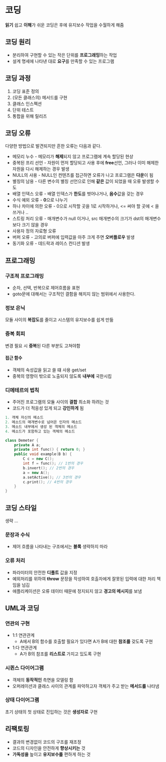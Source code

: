 # 코딩

**읽기** 쉽고 **이해**가 쉬운 코딩은 후에 유지보수 작업을 수월하게 해줌

## 코딩 원리

- 분리하여 구현할 수 있는 작은 단위를 **프로그래밍**하는 작업
- 설계 명세에 나타낸 대로 **요구**를 만족할 수 있는 프로그램

## 코딩 과정

1. 코딩 표준 정의
2. (모든 클래스의) 메서드를 구현
3. 클래스 인스펙션
4. 단위 테스트
5. 통합을 위해 릴리즈

## 코딩 오류

다양한 방법으로 발견되지만 흔한 오류는 다음과 같다.

- 메모리 누수 - 메모리가 **해제**되지 않고 프로그램에 계속 할당된 현상
- 중복된 프리 선언 - 자원이 먼저 할당되고 사용 후에 **free**선언, 그러나 이미 해제한 자원을 다시 해제하는 경우 발생
- NULL의 사용 - NULL인 컨텐츠를 접근하면 오류가 나고 프로그램은 **다운**이 됨
- 별칭의 남용 - 다른 변수의 별칭 선언으로 인해 **같은** 값이 되었을 때 오류 발생할 수도
- 배열 인덱스 오류 - 배열 인덱스가 **한도**를 벗어나거나, **음수**값을 갖는 경우
- 수식 예외 오류 - **0**으로 나누기
- 하나 차이에 의한 오류 - 0으로 시작할 곳을 1로 시작하거나, <= 써야 할 곳에 < 을 쓰거나 .. 
- 스트링 처리 오류 - 매개변수가 null 이거나, src 매개변수의 크기가 dst의 매개변수보다 크기 않을 경우
- 사용자 정의 자료형 오류
- 버퍼 오류 - 고의로 버퍼에 입력값을 아주 크게 주면 **오버플로우** 발생
- 동기화 오류 - 데드락과 레이스 컨디션 발생

## 프로그래밍

### 구조적 프로그래밍

- 순차, 선택, 반복으로 제어흐름을 표현
- goto문에 대해서는 구조적인 결함을 해치지 않는 범위에서 사용한다.


### 정보 은닉

모듈 사이의 **복잡도**를 줄이고 시스템의 유지보수를 쉽게 만듦

### 중복 회피

변경 필요 시 **중복**된 다른 부분도 고쳐야함

#### 접근 함수

- 객체의 속성값을 읽고 쓸 떄 사용 get/set
- 중복의 영향이 밖으로 노출되지 않도록 **내부에** 국한시킴

### 디메테르의 법칙

- 주어진 프로그램의 모듈 사이의 **결합** 최소화 하려는 것
- 코드가 더 적응성 있게 되고 **강인하게** 됨


```c++
1. 객체 자신의 메소드
2. 메소드의 매개변수로 넘어온 인자의 메소드
3. 메소드 내부에서 생성 된 객체의 메소드
4. 메소드가 포함하고 있는 객체의 메소드

class Demeter {
    private A a;
    private int func() { return 0; }
    public void example(B b) {
        C c = new C();
        int f = func(); // 1번의 경우
        b.invert(); // 2번의 경우
        a = new A();
        a.setActive(); // 3번의 경우
        c.print(); // 4번의 경우
    }
}
```

## 코딩 스타일

생략 ...

### 문장과 수식

- 제어 흐름을 나타내는 구조에서는 **블록** 생략하지 마라

### 오류 처리

- 파라미터의 안전한 **디폴트** 값을 지정
- 예외처리를 위하여 **throw** 문장을 작성하여 호출자에게 잘못된 입력에 대한 처리 책임을 넘김
- 애플리케이션은 오류 데이터 때문에 정지되지 않고 **경고의 메시지**를 보냄

## UML과 코딩

### 연관의 구현

- 1:1 연관관계
  - A에서 B의 함수를 호출할 필요가 있다면 A가 B에 대한 **참조를** 갖도록 구현
- 1:다 연관관계
  - A가 B의 참조를 **리스트로** 가지고 있도록 구현

### 시퀸스 다이어그램

- 객체의 **동작적인** 측면을 모델링 함
- 오퍼레이션과 클래스 사이의 관계를 파악하고자 객체가 주고 받는 **메서드를** 나타냄

### 상태 다이어그램

초기 상태의 첫 상태로 진입하는 것은 **생성자로** 구현

## 리팩토링

- 결과의 변경없이 코드의 구조를 재조정
- 코드의 디자인을 안전하게 **향상시키는** 것
- **가독성을** 높이고 **유지보수를** 편하게 하는 것

